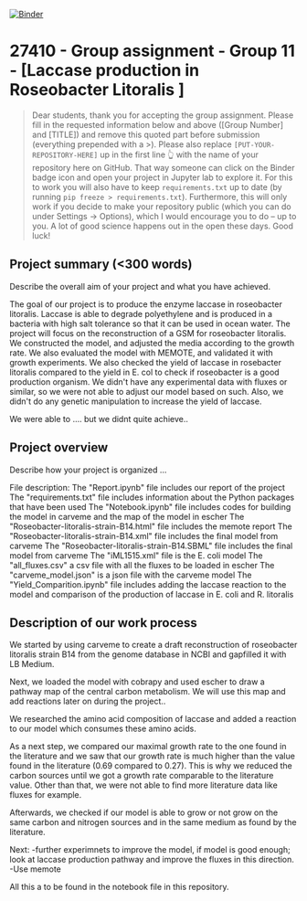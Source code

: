 [![Binder](https://mybinder.org/badge_logo.svg)](https://mybinder.org/v2/gh/27410/27410-2020-group-project-group11_-roseobacter/main)

# 27410 - Group assignment - Group 11 - [Laccase production in Roseobacter Litoralis ]

> Dear students, thank you for accepting the group assignment. Please fill in the
> requested information below and above ([Group Number] and [TITLE]) and remove this quoted part before submission (everything prepended with a >).
> Please also replace `[PUT-YOUR-REPOSITORY-HERE]` up in the first line 👆 with the name of your repository here on GitHub.
> That way someone can click on the Binder badge icon and open your project in Jupyter lab to explore it.
> For this to work you will also have to keep `requirements.txt` up to date (by running `pip freeze > requirements.txt`).
> Furthermore, this will only work if you decide to make your repository public (which you can do under Settings -> Options),
> which I would encourage you to do – up to you. A lot of good science happens out in the open these days.
> Good luck!

## Project summary (<300 words)
Describe the overall aim of your project and what you have achieved.

The goal of our project is to produce the enzyme laccase in roseobacter litoralis. Laccase is able to degrade polyethylene and is produced in a bacteria with high salt tolerance so that it can be used in ocean water.
The project will focus on the reconstruction of a GSM for roseobacter litoralis. We constructed the model, and adjusted the media according to the growth rate. We also evaluated the model with MEMOTE, and validated it with growth experiments. We also checked the yield of laccase in rosebacter litoralis compared to the yield in E. col to check if roseobacter is a good production organism.
We didn't have any experimental data with fluxes or similar, so we were not able to adjust our model based on such. Also, we didn't do any genetic manipulation to increase the yield of laccase.

We were able to ....
but we didnt quite achieve.. 

## Project overview
Describe how your project is organized ...

File description:
The "Report.ipynb" file includes our report of the project
The "requirements.txt" file includes information about the Python packages that have been used 
The "Notebook.ipynb" file includes codes for building the model in carveme and the map of the model in escher
The "Roseobacter-litoralis-strain-B14.html" file includes the memote report 
The "Roseobacter-litoralis-strain-B14.xml" file includes the final model from carveme 
The "Roseobacter-litoralis-strain-B14.SBML" file includes the final model from carveme 
The "iML1515.xml" file is the E. coli model
The "all_fluxes.csv" a csv file with all the fluxes to be loaded in escher
The "carveme_model.json" is a json file with the carveme model
The "Yield_Comparition.ipynb" file includes adding the laccase reaction to the model and comparison of the production of laccase in E. coli and R. litoralis

## Description of our work process

We started by using carveme to create a draft reconstruction of roseobacter litoralis strain B14 from the genome database in NCBI and
gapfilled it with LB Medium. 

Next, we loaded the model with cobrapy and used escher to draw a pathway map of the central carbon metabolism. We will use this map and add reactions later on during the project.. 

We researched the amino acid composition of laccase and added a reaction to our model which consumes these amino acids. 

As a next step, we compared our maximal growth rate to the one found in the literature and we saw that our growth rate is much higher than the value found in the literature (0.69 compared to 0.27). This is why we reduced the carbon sources until we got a growth rate comparable to the literature value.
Other than that, we were not able to find more literature data like fluxes for example. 


Afterwards, we checked if our model is able to grow or not grow on the same carbon and nitrogen sources and in the same medium as found by the literature. 

Next: -further experimnets to improve the model, if model is good enough; look at laccase production pathway and improve the fluxes in this direction. 
-Use memote 

All this a to be found in the notebook file in this repository. 